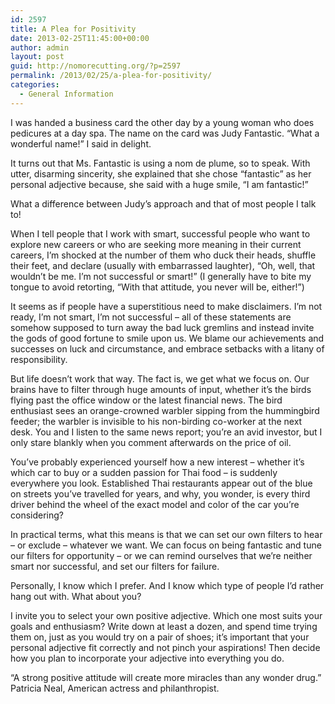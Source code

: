 ```yaml
---
id: 2597
title: A Plea for Positivity
date: 2013-02-25T11:45:00+00:00
author: admin
layout: post
guid: http://nomorecutting.org/?p=2597
permalink: /2013/02/25/a-plea-for-positivity/
categories:
  - General Information
---
```

I was handed a business card the other day by a young woman who does pedicures at a day spa. The name on the card was Judy Fantastic. &#8220;What a wonderful name!&#8221; I said in delight.

It turns out that Ms. Fantastic is using a nom de plume, so to speak. With utter, disarming sincerity, she explained that she chose &#8220;fantastic&#8221; as her personal adjective because, she said with a huge smile, &#8220;I am fantastic!&#8221;

What a difference between Judy’s approach and that of most people I talk to!

When I tell people that I work with smart, successful people who want to explore new careers or who are seeking more meaning in their current careers, I&#8217;m shocked at the number of them who duck their heads, shuffle their feet, and declare (usually with embarrassed laughter), &#8220;Oh, well, that wouldn&#8217;t be me. I&#8217;m not successful or smart!&#8221; (I generally have to bite my tongue to avoid retorting, &#8220;With that attitude, you never will be, either!&#8221;)

It seems as if people have a superstitious need to make disclaimers. I&#8217;m not ready, I&#8217;m not smart, I&#8217;m not successful – all of these statements are somehow supposed to turn away the bad luck gremlins and instead invite the gods of good fortune to smile upon us. We blame our achievements and successes on luck and circumstance, and embrace setbacks with a litany of responsibility.

But life doesn&#8217;t work that way. The fact is, we get what we focus on. Our brains have to filter through huge amounts of input, whether it&#8217;s the birds flying past the office window or the latest financial news. The bird enthusiast sees an orange-crowned warbler sipping from the hummingbird feeder; the warbler is invisible to his non-birding co-worker at the next desk. You and I listen to the same news report; you&#8217;re an avid investor, but I only stare blankly when you comment afterwards on the price of oil.

You&#8217;ve probably experienced yourself how a new interest – whether it&#8217;s which car to buy or a sudden passion for Thai food – is suddenly everywhere you look. Established Thai restaurants appear out of the blue on streets you&#8217;ve travelled for years, and why, you wonder, is every third driver behind the wheel of the exact model and color of the car you&#8217;re considering?

In practical terms, what this means is that we can set our own filters to hear – or exclude – whatever we want. We can focus on being fantastic and tune our filters for opportunity – or we can remind ourselves that we&#8217;re neither smart nor successful, and set our filters for failure.

Personally, I know which I prefer. And I know which type of people I&#8217;d rather hang out with. What about you?

I invite you to select your own positive adjective. Which one most suits your goals and enthusiasm? Write down at least a dozen, and spend time trying them on, just as you would try on a pair of shoes; it&#8217;s important that your personal adjective fit correctly and not pinch your aspirations! Then decide how you plan to incorporate your adjective into everything you do.

&#8220;A strong positive attitude will create more miracles than any wonder drug.&#8221; Patricia Neal, American actress and philanthropist.